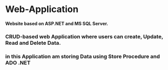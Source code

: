 # Web-Application
#### Website based on ASP.NET and MS SQL Server.
### CRUD-based web Application where users can create, Update, Read and Delete Data.
### in this Application am storing Data using __Store Procedure__ and __ADO .NET__
